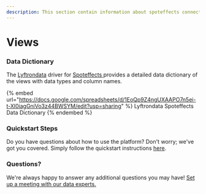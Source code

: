 ```yaml
---
description: This section contain information about spoteffects connector views information
---
```


# Views

### Data Dictionary

The [Lyftrondata](https://www.lyftrondata.com/) driver for [Spoteffects](https://www.lyftrondata.com/integration/Spoteffects/)[ ](https://www.lyftrondata.com/integration/spoteffects/)provides a detailed data dictionary of the views with data types and column names.

{% embed url="https://docs.google.com/spreadsheets/d/1EoQp9Z4ngUXAAPO7n5ei-t-Xl0iagGniVo3z44BWSYM/edit?usp=sharing" %}
Lyftrondata Spoteffects Data Dictionary
{% endembed %}

### Quickstart Steps

Do you have questions about how to use the platform? Don't worry; we've got you covered. Simply follow the quickstart instructions [here](../../../../quickstart-steps.md).

### Questions? <a href="#questions" id="questions"></a>

We're always happy to answer any additional questions you may have! [Set up a meeting with our data experts.](https://www.lyftrondata.com/book-a-meeting/)


